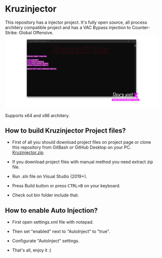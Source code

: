# Kruzinjector
This repository has a injector project. It's fully open source, all process architery compatible project and has a VAC Bypass injection to Counter-Strike: Global Offensive.
![Image of RequestX International Developer Group on Discord](https://github.com/Kruziikrel1/Kruzinjector/blob/main/thumbnail.png)

Supports x64 and x86 architery.

## How to build Kruzinjector Project files?
* First of all you should download project files on project page or clone this repository from GitBash or GitHub Desktop on your PC. [Kruzinjector.zip](https://github.com/Kruziikrel1/Kruzinjector)

* If you download project files with manual method you need extract zip file.

* Run .sln file on Visual Studio (2019+).

* Press Build button or press <kbd>CTRL+B</kbd> on your keyboard.

* Check out bin folder include that.

## How to enable Auto Injection?
* First open settings.xml file with notepad.

* Then set "enabled" next to "AutoInject" to "true".

* Configurate "AutoInject" settings.

* That's all, enjoy it :)
